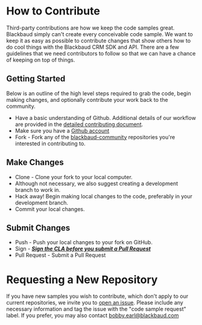 # How to Contribute

Third-party contributions are how we keep the code samples great. Blackbaud simply can't create every conceivable code sample. We want to keep it as easy as possible to contribute changes that show others how to do cool things with the Blackbaud CRM SDK and API. There are a few guidelines that we need contributors to follow so that we can have a chance of keeping on top of things.

## Getting Started

Below is an outline of the high level steps required to grab the code, begin making changes, and optionally contribute your work back to the community.

* Have a basic understanding of Github.  Additional details of our workflow are provided in the [detailed contributing document](../../wiki/How-to-Contribute).
* Make sure you have a [Github account](https://github.com/signup/free)
* Fork - Fork any of the [blackbaud-community](https://github.com/blackbaud-community) repositories you're interested in contributing to.

## Make Changes

* Clone - Clone your fork to your local computer.
* Although not necessary, we also suggest creating a development branch to work in.
* Hack away!  Begin making local changes to the code, preferably in your development branch.  
* Commit your local changes.

## Submit Changes

* Push - Push your local changes to your fork on GitHub.
* Sign - ***[Sign the CLA before you submit a Pull Request](http://developer.blackbaud.com/cla/)***
* Pull Request - Submit a Pull Request

# Requesting a New Repository

If you have new samples you wish to contribute, which don't apply to our current repositories, we invite you to [open an issue](../../issues).  Please include any necessary information and tag the issue with the "code sample request" label.  If you prefer, you may also contact bobby.earl@blackbaud.com

